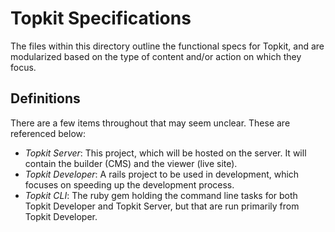Topkit Specifications
==========

The files within this directory outline the functional specs for Topkit, and
are modularized based on the type of content and/or action on which they focus.

Definitions
----------

There are a few items throughout that may seem unclear. These are referenced
below:

* _Topkit Server_: This project, which will be hosted on the server. It will
  contain the builder (CMS) and the viewer (live site).
* _Topkit Developer_: A rails project to be used in development, which focuses
  on speeding up the development process.
* _Topkit CLI_: The ruby gem holding the command line tasks for both Topkit
  Developer and Topkit Server, but that are run primarily from Topkit
  Developer.
